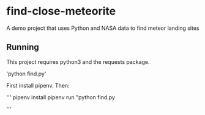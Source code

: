 # find-close-meteorite
A demo project that uses Python and NASA data to find meteor landing sites

## Running

This project requires python3 and the requests package.

 'python find.py'

 First install pipenv. Then:

 '''
 pipenv install
 pipenv run "python find.py

'''
